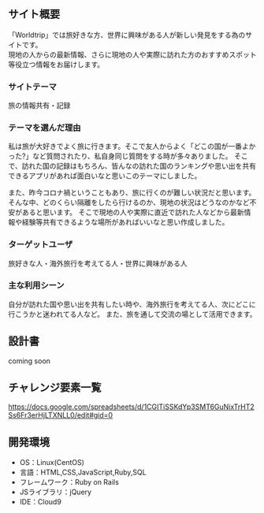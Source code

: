 # <Worldtrip>

## サイト概要
「Worldtrip」では旅好きな方、世界に興味がある人が新しい発見をする為のサイトです。  
現地の人からの最新情報、さらに現地の人や実際に訪れた方のおすすめスポット等役立つ情報をお届けします。

### サイトテーマ
旅の情報共有・記録

### テーマを選んだ理由
私は旅が大好きでよく旅に行きます。そこで友人からよく「どこの国が一番よかった?」など質問されたり、私自身同じ質問をする時が多々ありました。
そこで、訪れた国の記録はもちろん、皆んなの訪れた国のランキングや思い出を共有できるアプリがあれば面白いなと思いこのテーマにしました。

また、昨今コロナ禍ということもあり、旅に行くのが難しい状況だと思います。
そんな中、どのくらい隔離をしたら行けるのか、現地の状況はどうなのかなど不安があると思います。
そこで現地の人や実際に直近で訪れた人などから最新情報や経験等共有できるような場所があればいいなと思い作成しました。

### ターゲットユーザ
旅好きな人・海外旅行を考えてる人・世界に興味がある人

### 主な利用シーン
自分が訪れた国や思い出を共有したい時や、海外旅行を考えてる人、次にどこに行こうかと迷われてる人など。
また、旅を通して交流の場として活用できます。

## 設計書
coming soon

## チャレンジ要素一覧
https://docs.google.com/spreadsheets/d/1CGITiSSKdYp3SMT6GuNixTrHT2Ss6Fr3erHjLTXNLL0/edit#gid=0

## 開発環境
- OS：Linux(CentOS)
- 言語：HTML,CSS,JavaScript,Ruby,SQL
- フレームワーク：Ruby on Rails
- JSライブラリ：jQuery
- IDE：Cloud9